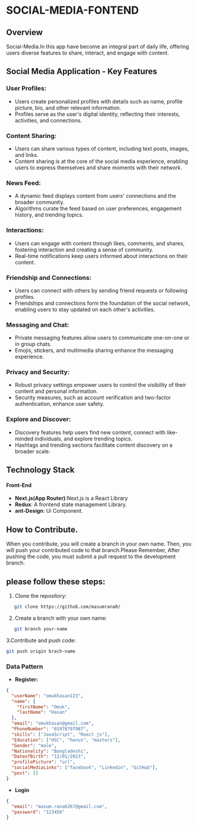 # SOCIAL-MEDIA-FONTEND

## Overview

Social-Media.In this app have become an integral part of daily life, offering users diverse features to share, interact, and engage with content.

## Social Media Application - Key Features

### User Profiles:

- Users create personalized profiles with details such as name, profile picture, bio, and other relevant information.
- Profiles serve as the user's digital identity, reflecting their interests, activities, and connections.

### Content Sharing:

- Users can share various types of content, including text posts, images, and links.
- Content sharing is at the core of the social media experience, enabling users to express themselves and share moments with their network.

### News Feed:

- A dynamic feed displays content from users' connections and the broader community.
- Algorithms curate the feed based on user preferences, engagement history, and trending topics.

### Interactions:

- Users can engage with content through likes, comments, and shares, fostering interaction and creating a sense of community.
- Real-time notifications keep users informed about interactions on their content.

### Friendship and Connections:

- Users can connect with others by sending friend requests or following profiles.
- Friendships and connections form the foundation of the social network, enabling users to stay updated on each other's activities.

### Messaging and Chat:

- Private messaging features allow users to communicate one-on-one or in group chats.
- Emojis, stickers, and multimedia sharing enhance the messaging experience.

### Privacy and Security:

- Robust privacy settings empower users to control the visibility of their content and personal information.
- Security measures, such as account verification and two-factor authentication, enhance user safety.

### Explore and Discover:

- Discovery features help users find new content, connect with like-minded individuals, and explore trending topics.
- Hashtags and trending sections facilitate content discovery on a broader scale.

## Technology Stack

#### Front-End

- **Next.js(App Router)**:Next.js is a React Library
- **Redux**: A frontend state management Library.
- **ant-Design**: Ui Component.

## How to Contribute.

When you contribute, you will create a branch in your own name. Then, you will push your contributed code to that branch.Please Remember, After pushing the code, you must submit a pull request to the development branch.

## please follow these steps:

1. Clone the repository:

```bash
   git clone https://github.com/masumrana0/
```

2. Create a branch with your own name:

```bash
   git branch your-name
```

3.Contribute and push code:

```bash
git push origin brach-name
```

### Data Pattern

- **Register:**

```json
{
  "userName": "omukhasan123",
  "name": {
    "firstName": "Omuk",
    "lastName": "Hasan"
  },
  "email": "omukhasan@gmail.com",
  "PhoneNumber": "01978797987",
  "skills": ["JavaScript", "React js"],
  "Education": ["HSC", "honus", "masters"],
  "Gender": "male",
  "Nationality": "Bangladeshi",
  "DateofBirth": "12/01/2023",
  "profilePicture": "url",
  "socialMediaLinks": ["facebook", "Linkedin", "GitHub"],
  "post": []
}
```

- **Login**

```json
{
  "email": "masum.rana6267@gmail.com",
  "password": "123456"
}
```
